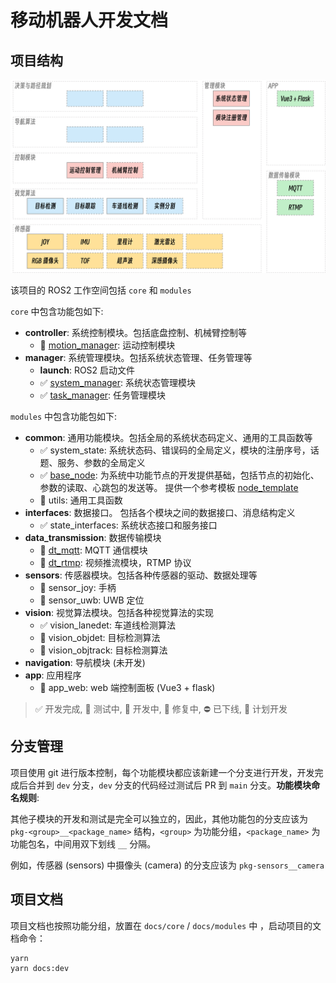 # 移动机器人开发文档

## 项目结构

![系统架构](./images/system-architecture.jpg)

该项目的 ROS2 工作空间包括 `core` 和 `modules` 

`core` 中包含功能包如下:
- **controller**: 系统控制模块。包括底盘控制、机械臂控制等
  - 🔄 [motion_manager](./modules/controller/motion_manager.md): 运动控制模块
- **manager**: 系统管理模块。包括系统状态管理、任务管理等
  - **launch**: ROS2 启动文件
  - ✅ [system_manager](./modules/manager/system_manager.md): 系统状态管理模块
  - ✅ [task_manager](./modules/manager/system_manager.md): 任务管理模块


`modules` 中包含功能包如下:
- **common**: 通用功能模块。包括全局的系统状态码定义、通用的工具函数等
  - ✅ system_state: 系统状态码、错误码的全局定义，模块的注册序号，话题、服务、参数的全局定义
  - ✅ [base_node](./modules/common/base_node.md): 为系统中功能节点的开发提供基础，包括节点的初始化、参数的读取、心跳包的发送等。 提供一个参考模板 [node_template](./modules/common/base_node.md)
  - 💠 utils: 通用工具函数
- **interfaces**: 数据接口。 包括各个模块之间的数据接口、消息结构定义
  - ✅ state_interfaces: 系统状态接口和服务接口
- **data_transmission**: 数据传输模块
  - 🔄 [dt_mqtt](./modules/data_transmission/dt_mqtt.md): MQTT 通信模块
  - 🚧 [dt_rtmp](./modules/data_transmission/dt_rtmp.md): 视频推流模块，RTMP 协议
- **sensors**: 传感器模块。包括各种传感器的驱动、数据处理等
  - 🔄 sensor_joy: 手柄
  - 🔄 sensor_uwb: UWB 定位
- **vision**: 视觉算法模块。包括各种视觉算法的实现
  - ✅ vision_lanedet: 车道线检测算法
  - 🚧 vision_objdet: 目标检测算法
  - 💠 vision_objtrack: 目标检测算法
- **navigation**: 导航模块 (未开发)
- **app**: 应用程序
  - 💠 app_web: web 端控制面板 (Vue3 + flask)


> ✅ 开发完成, 🔄 测试中, 🚧 开发中, 🐛 修复中, ⛔️ 已下线, 💠 计划开发




## 分支管理

项目使用 git 进行版本控制，每个功能模块都应该新建一个分支进行开发，开发完成后合并到 `dev` 分支，`dev` 分支的代码经过测试后 PR 到 `main` 分支。**功能模块命名规则**:

其他子模块的开发和测试是完全可以独立的，因此，其他功能包的分支应该为 `pkg-<group>__<package_name>` 结构，`<group>` 为功能分组，`<package_name>` 为功能包名，中间用双下划线 `__` 分隔。

例如，传感器 (sensors) 中摄像头 (camera) 的分支应该为 `pkg-sensors__camera` 




## 项目文档

项目文档也按照功能分组，放置在 `docs/core` / `docs/modules` 中 ，启动项目的文档命令：
```shell
yarn
yarn docs:dev
```
